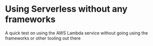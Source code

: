 # Using Serverless without any frameworks

A quick test on using the AWS Lambda service without going using the frameworks or other tooling out there
